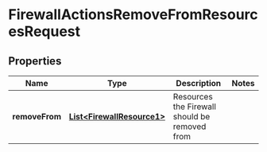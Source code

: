 

# FirewallActionsRemoveFromResourcesRequest


## Properties

| Name | Type | Description | Notes |
|------------ | ------------- | ------------- | -------------|
|**removeFrom** | [**List&lt;FirewallResource1&gt;**](FirewallResource1.md) | Resources the Firewall should be removed from |  |



